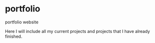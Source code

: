 # portfolio
portfolio website

Here I will include all my current projects and projects that I have already finished.